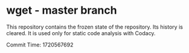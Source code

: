# wget - master branch

This repository contains the frozen state of the repository.
Its history is cleared. It is used only for static code
analysis with Codacy.

Commit Time: 1720567692